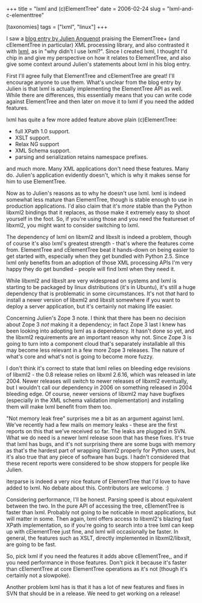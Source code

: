 +++
title = "lxml and (c)ElementTree"
date = 2006-02-24
slug = "lxml-and-c-elementtree"

[taxonomies]
tags = ["lxml", "linux"]
+++

I saw a [blog entry by Julien
Anguenot](http://blogs.nuxeo.com/sections/blogs/julien_anguenot/2006_02_23_looking-for-fast-memory-friendly-python-xml-processing)
praising the ElementTree+ (and cElementTree in particular) XML
processing library, and also contrasted it with
[lxml](http://codespeak.net/lxml), as in "why didn't I use lxml?". Since
I created lxml, I thought I'd chip in and give my perspective on how it
relates to ElementTree, and also give some context around Julien's
statements about lxml in his blog entry.

First I'll agree fully that ElementTree and cElementTree are great! I'll
encourage anyone to use them. What's unclear from the blog entry by
Julien is that lxml is actually implementing the ElementTree API as
well. While there are differences, this essentially means that you can
write code against ElementTree and then later on move it to lxml if you
need the added features.

lxml has quite a few more added feature above plain (c)ElementTree:

- full XPath 1.0 support.
- XSLT support.
- Relax NG support
- XML Schema support.
- parsing and serialization retains namespace prefixes.

and much more. Many XML applications don't need these features. Many do.
Julien's application evidently doesn't, which is why it makes sense for
him to use ElementTree.

Now as to Julien's reasons as to why he doesn't use lxml. lxml is indeed
somewhat less mature than ElementTree, though is stable enough to use in
production applications. I'd also claim that it's _more_ stable than the
Python libxml2 bindings that it replaces, as those make it extremely
easy to shoot yourself in the foot. So, if you're using those and you
need the featureset of libxml2, you might want to consider switching to
lxml.

The dependency of lxml on libxml2 and libxslt is indeed a problem,
though of course it's also lxml's greatest strength - that's where the
features come from. ElementTree and cElementTree beat it hands-down on
being easier to get started with, especially when they get bundled with
Python 2.5. Since lxml only benefits from an adoption of those XML
processing APIs I'm very happy they do get bundled - people will find
lxml when they need it.

While libxml2 and libxslt are very widespread on systems and lxml is
starting to be packaged by linux distributions (it's in Ubuntu), it's
still a huge dependency that is problematic in some circumstances. It's
not _that_ hard to install a newer version of libxml2 and libxslt
somewhere if you want to deploy a server application, but it's certainly
not making life easier.

Concerning Julien's Zope 3 note. I think that there has been no decision
about Zope 3 _not_ making it a dependency; in fact Zope 3 last I knew
has been looking into adopting lxml as a dependency. It hasn't done so
yet, and the libxml2 requirements are an important reason why not. Since
Zope 3 is going to turn into a component cloud that's separately
installable all this may become less relevant in a few more Zope 3
releases. The nature of what's core and what's not is going to become
more fuzzy.

I don't think it's correct to state that lxml relies on bleeding edge
revisions of libxml2 - the 0.8 release relies on libxml 2.6.16, which
was released in late 2004. Newer releases will switch to newer releases
of libxml2 eventually, but I wouldn't call our dependency in 2006 on
something released in 2004 bleeding edge. Of course, newer versions of
libxml2 may have bugfixes (especially in the XML schema validation
implementation) and installing them will make lxml benefit from them
too.

"Not memory leak free" surprises me a bit as an argument against lxml.
We've recently had a few mails on memory leaks - these are the first
reports on this that we've received so far. The leaks are plugged in
SVN. What we do need is a newer lxml release soon that has these fixes.
It's true that lxml has bugs, and it's not surprising there are some
bugs with memory as that's the hardest part of wrapping libxml2 properly
for Python users, but it's also true that any piece of software has
bugs. I hadn't considered that these recent reports were considered to
be show stoppers for people like Julien.

iterparse is indeed a very nice feature of ElementTree that I'd love to
have added to lxml. No debate about this. Contributors are welcome. :)

Considering performance, I'll be honest. Parsing speed is about
equivalent between the two. In the pure API of accessing the tree,
cElementTree is faster than lxml. Probably not going to be noticable in
most applications, but will matter in some. Then again, lxml offers
access to libxml2's blazing fast XPath implementation, so if you're
going to search into a tree lxml can keep up with cElementTree just
fine, and lxml will occasionally be faster. In general, the features
such as XSLT, directly implemented in libxml2/libxslt, are going to be
fast.

So, pick lxml if you need the features it adds above cElementTree,, and
if you need performance in those features. Don't pick it because it's
faster than cElementTree at core ElementTree operations as it's not
(though it's certainly not a slowpoke).

Another problem lxml has is that it has a lot of new features and fixes
in SVN that should be in a release. We need to get working on a release!
